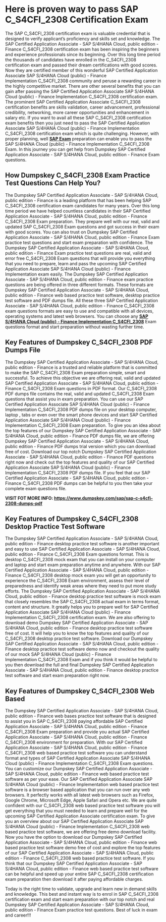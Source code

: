 <h1><strong>Here is proven way to pass SAP C_S4CFI_2308 Certification Exam</strong></h1>

<p>The SAP C_S4CFI_2308 certification exam is valuable credential that is designed to verify applicant’s proficiency and skills set and knowledge. The SAP Certified Application Associate - SAP S/4HANA Cloud, public edition - Finance C_S4CFI_2308 certification exam has been inspiring the beginners and experience professionals since its beginning. Over this long time period the thousands of candidates have enrolled in the C_S4CFI_2308 certification exam and passed their dream certifications with good scores. Now they are certified member of this wonderful SAP Certified Application Associate SAP S/4HANA Cloud (public) - Finance Implementation C_S4CFI_2308 community and peruse a rewarding career in the highly competitive market. There are other several benefits that you can gain after passing the SAP Certified Application Associate SAP S/4HANA Cloud (public) - Finance Implementation C_S4CFI_2308 certification exam. The prominent SAP Certified Application Associate C_S4CFI_2308 certification benefits are skills validation, career advancement, professional credibility, networking, more career opportunities and enhancement in salary etc. If you want to avail all these SAP C_S4CFI_2308 certification exam benefits then you just need to pass the SAP Certified Application Associate SAP S/4HANA Cloud (public) - Finance Implementation C_S4CFI_2308 certification exam which is quite challenging. However, with proper planning, well <strong><a href="https://www.dumpskey.com/how-to-pass-sap-certification-exam">SAP Exam</a></strong> preparation can enable you to pass the SAP S/4HANA Cloud (public) - Finance Implementation C_S4CFI_2308 Exam. In this journey you can get help from Dumpskey SAP Certified Application Associate - SAP S/4HANA Cloud, public edition - Finance Exam questions.</p>

<h2><strong>How </strong> <strong>Dumpskey</strong><strong> C_S4CFI_2308 Exam Practice Test Questions Can Help You?</strong></h2>

<p>The Dumpskey SAP Certified Application Associate - SAP S/4HANA Cloud, public edition - Finance is a leading platform that has been helping SAP C_S4CFI_2308 certification exam candidates for many years. Over this long time period we have helped countless candidates in their SAP Certified Application Associate - SAP S/4HANA Cloud, public edition - Finance C_S4CFI_2308 Exam preparation. They prepare well with our real, valid and updated SAP C_S4CFI_2308 Exam questions and got success in their exam with good scores. You can also trust on Dumpskey SAP Certified Application Associate - SAP S/4HANA Cloud, public edition - Finance Exam practice test questions and start exam preparation with confidence. The Dumpskey SAP Certified Application Associate - SAP S/4HANA Cloud, public edition - Finance Exam practice test questions are real, valid and error free C_S4CFI_2308 Exam questions that will provide you everything that you need to prepare, learn and pass the upcoming SAP Certified Application Associate SAP S/4HANA Cloud (public) - Finance Implementation exam easily. The Dumpskey SAP Certified Application Associate - SAP S/4HANA Cloud, public edition - Finance exam practice questions are being offered in three different formats. These formats are Dumpskey SAP Certified Application Associate - SAP S/4HANA Cloud, public edition - Finance web based practice test software, desktop practice test software and PDF dumps file. All these three SAP Certified Application Associate - SAP S/4HANA Cloud, public edition - Finance C_S4CFI_2308 exam questions formats are easy to use and compatible with all devices, operating systems and latest web browsers. You can choose any <strong><a href="https://www.dumpskey.com/sap/sap-certified-application-associate-dumps">SAP S/4HANA Cloud (public) - Finance Implementation C_S4CFI_2308</a></strong> Exam questions format and start preparation without wasting further time.</p>

<h2><strong>Key Features of Dumpskey C_S4CFI_2308 PDF Dumps File</strong></h2>

<p>The Dumpskey SAP Certified Application Associate - SAP S/4HANA Cloud, public edition - Finance is a trusted and reliable platform that is committed to make the SAP C_S4CFI_2308 Exam preparation simple, smart and successful. To achieve this objective we are offering real, valid and updated SAP Certified Application Associate - SAP S/4HANA Cloud, public edition - Finance C_S4CFI_2308 Exam questions in PDF format. Our C_S4CFI_2308 PDF dumps file contains the real, valid and updated C_S4CFI_2308 Exam questions that assist you in exam preparation. You can use our SAP Certified Application Associate SAP S/4HANA Cloud (public) - Finance Implementation C_S4CFI_2308 PDF dumps file on your desktop computer, laptop , tabs or even over the smart phone devices and start SAP Certified Application Associate SAP S/4HANA Cloud (public) - Finance Implementation C_S4CFI_2308 Exam preparation. To give you an idea about the top features of our Dumpskey SAP Certified Application Associate - SAP S/4HANA Cloud, public edition - Finance PDF dumps file, we are offering Dumpskey SAP Certified Application Associate - SAP S/4HANA Cloud, public edition - Finance PDF dumps trial version which you can download free of cost. Download our top notch Dumpskey SAP Certified Application Associate - SAP S/4HANA Cloud, public edition - Finance PDF questions right now and check out the top features and quality of our SAP Certified Application Associate SAP S/4HANA Cloud (public) - Finance Implementation C_S4CFI_2308 PDF dumps file. If you feel that our SAP Certified Application Associate - SAP S/4HANA Cloud, public edition - Finance C_S4CFI_2308 PDF dumps can be helpful to you then take your complete exam questions file.</p>

<p><strong>VISIT FOT MORE INFO: <a href="https://www.dumpskey.com/sap/sap-c-s4cfi-2308-dumps-pdf">https://www.dumpskey.com/sap/sap-c-s4cfi-2308-dumps-pdf</a></strong></p>

<h2><strong>Key Features of Dumpskey C_S4CFI_2308 Desktop Practice Test Software</strong></h2>

<p>The Dumpskey SAP Certified Application Associate - SAP S/4HANA Cloud, public edition - Finance desktop practice test software is another important and easy to use SAP Certified Application Associate - SAP S/4HANA Cloud, public edition - Finance C_S4CFI_2308 Exam questions format. This is desktop C_S4CFI_2308 mock exam that you can install on your computer and laptop and start exam preparation anytime and anywhere. With our SAP Certified Application Associate - SAP S/4HANA Cloud, public edition - Finance C_S4CFI_2308 desktop mock exam you will get an opportunity to experience the C_S4CFI_2308 Exam environment, assess their level of preparedness and identify weak areas where they need to put more study efforts. The Dumpskey SAP Certified Application Associate - SAP S/4HANA Cloud, public edition - Finance desktop practice test software is mock exam that closely resembles the SAP C_S4CFI_2308 actual exam in terms format, content and structure. It greatly helps you to prepare well for SAP Certified Application Associate SAP S/4HANA Cloud (public) - Finance Implementation C_S4CFI_2308 certification exam. We are also offering to download demo Dumpskey SAP Certified Application Associate - SAP S/4HANA Cloud, public edition - Finance desktop practice test software free of cost. It will help you to know the top features and quality of our C_S4CFI_2308 desktop practice test software. Download our Dumpskey SAP Certified Application Associate - SAP S/4HANA Cloud, public edition - Finance desktop practice test software demo now and checkout the quality of our mock SAP S/4HANA Cloud (public) - Finance Implementation C_S4CFI_2308 Exam and if you think it would be helpful to you then download the full and final Dumpskey SAP Certified Application Associate - SAP S/4HANA Cloud, public edition - Finance desktop practice test software and start exam preparation right now.</p>

<h2><strong>Key Features of Dumpskey C_S4CFI_2308 Web Based</strong></h2>

<p>The Dumpskey SAP Certified Application Associate - SAP S/4HANA Cloud, public edition - Finance web bases practice test software that is designed to assist you in SAP C_S4CFI_2308 paying affordable SAP Certified Application Associate - SAP S/4HANA Cloud, public edition - Finance C_S4CFI_2308 Exam preparation and provide you actual SAP Certified Application Associate - SAP S/4HANA Cloud, public edition - Finance C_S4CFI_2308 environment for preparation. With our SAP Certified Application Associate - SAP S/4HANA Cloud, public edition - Finance C_S4CFI_2308 web based practice test software you can understand format and types of SAP Certified Application Associate SAP S/4HANA Cloud (public) - Finance Implementation C_S4CFI_2308 Exam questions. You can customize our Dumpskey SAP Certified Application Associate - SAP S/4HANA Cloud, public edition - Finance web based practice test software as per your ease. Our SAP Certified Application Associate SAP S/4HANA Cloud (public) - Finance Implementation web based practice test software is a browser based application that you can run over any web browsers. It perfectly works with all latest web browsers such as Firefox, Google Chrome, Microsoft Edge, Apple Safari and Opera etc. We are quite confident with our C_S4CFI_2308 web based practice test software you will get everything that you must needed to learn and prepare well for the upcoming SAP Certified Application Associate certification exam. To give you an overview about our SAP Certified Application Associate SAP S/4HANA Cloud (public) - Finance Implementation C_S4CFI_2308 web based practice test software, we are offering free demo download facility. Now you have the option to download our Dumpskey SAP Certified Application Associate - SAP S/4HANA Cloud, public edition - Finance web based practice test software demo free of cost and explore the top features of our SAP Certified Application Associate - SAP S/4HANA Cloud, public edition - Finance C_S4CFI_2308 web based practice test software. If you think that our Dumpskey SAP Certified Application Associate - SAP S/4HANA Cloud, public edition - Finance web based practice test software can be helpful and speed up your entire SAP C_S4CFI_2308 certification exam preparation then download it after paying affordable charges.</p>

<p>Today is the right time to validate, upgrade and learn new in demand skills and knowledge. This best and instant way is to enrol in SAP C_S4CFI_2308 certification exam and start exam preparation with our top notch and real Dumpskey SAP Certified Application Associate - SAP S/4HANA Cloud, public edition - Finance Exam practice test questions. Best of luck in exam and career!!!</p>
